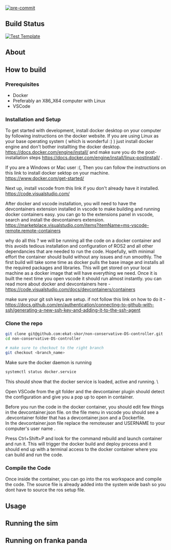 [![pre-commit](https://img.shields.io/badge/pre--commit-enabled-brightgreen?logo=pre-commit&logoColor=white)](https://github.com/pre-commit/pre-commit)

## Build Status
[![Test Template](https://github.com/acfr/ros2_template_pkg/actions/workflows/ci_actions.yml/badge.svg)](https://github.com/acfr/ros2_template_pkg/actions/workflows/ci_actions.yml)

## About


## How to build
### Prerequisites
- Docker
- Preferably an X86_X64 computer with Linux 
- VSCode 

### Installation and Setup

To get started with development, install docker desktop on your computer by following instructions on the docker website.
 If you are using Linux as your base operating system ( which is wonderful :) ) just install docker engine and don't bother installting the docker desktop. https://docs.docker.com/engine/install/ and make sure you do the post-installation steps https://docs.docker.com/engine/install/linux-postinstall/ .

If you are a Windows or Mac user :(, Then you can follow the instructions on this link to install docker sektop on your machine. https://www.docker.com/get-started/ 

Next up, install vscode from this link if you don't already have it installed. https://code.visualstudio.com/

After docker and vscode installation, you will need to have the devcontainers extension installed in vscode to make building and running docker containers easy. you can go to the extensions panel in vscode, search and install the devcontainers extension. 
https://marketplace.visualstudio.com/items?itemName=ms-vscode-remote.remote-containers

why do all this ? 
    we will be running all the code on a docker container and this avoids tedious installation and configuration of ROS2 and all other dependancies that are needed to run the code. Hopefully, with minimal effort the container should build without any issues and run smoothly. The first build will take some time as docker pulls the base image and installs all the required packages and libraries. This will get stored on your local machine as a docker image that will have everything we need. Once it is built the next time you open vscode it should run almost instantly. you can read more about docker and devcontainers here - https://code.visualstudio.com/docs/devcontainers/containers



make sure your git ssh keys are setup. if not follow this link on how to do it - https://docs.github.com/en/authentication/connecting-to-github-with-ssh/generating-a-new-ssh-key-and-adding-it-to-the-ssh-agent

### Clone the repo
``` bash
git clone git@github.com:ekat-skor/non-conservative-DS-controller.git
cd non-conservative-DS-controller

# make sure to checkout to the right branch 
git checkout <branch_name> 
```
Make sure the docker daemon is running 
``` bash
systemctl status docker.service 
```
This should show that the docker service is loaded, active and running. \

Open VSCode from the git folder and the devcontainer plugin should detect the configuration and give you a pop up to 
open in container. 

Before you run the code in the docker container, you should edit few things in the devcontainer.json file. on the file menu in vscode you should see a .devcontainer folder that has a devcontainer.json and a Dockerfile.  \
In the devcontainer.json file replace the remoteuser and USERNAME to your computer's user name . 

Press Ctrl+Shift+P and look for the command rebuild and launch container and run it. 
This will trigger the docker build and deploy process and it should end up with a terminal access to the docker container where you can build and run the code.

### Compile the Code

Once inside the container, you can go into the ros workspace and compile the code. The source file is already added into the system wide bash so you dont have to source the ros setup file.


## Usage

## Running the sim

## Running on franka panda
